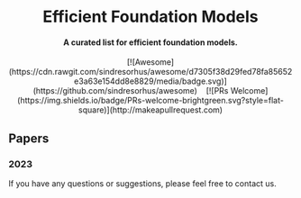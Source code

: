 <h1 align='center'>
  <br>
  Efficient Foundation Models
  <br>
</h1>

<h4 align="center">
  A curated list for efficient foundation models.
</h4>

<div align="center">
  [![Awesome](https://cdn.rawgit.com/sindresorhus/awesome/d7305f38d29fed78fa85652e3a63e154dd8e8829/media/badge.svg)](https://github.com/sindresorhus/awesome)&nbsp;&nbsp;&nbsp;
  [![PRs Welcome](https://img.shields.io/badge/PRs-welcome-brightgreen.svg?style=flat-square)](http://makeapullrequest.com)
</div>

## Papers
### 2023


If you have any questions or suggestions, please feel free to contact us.
